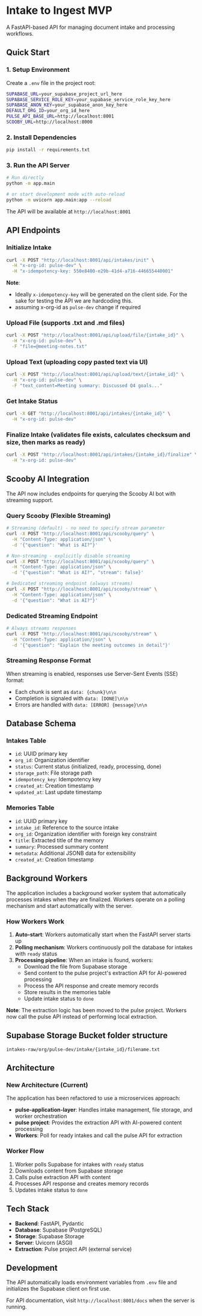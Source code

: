 # Intake to Ingest MVP

A FastAPI-based API for managing document intake and processing workflows.

## Quick Start

### 1. Setup Environment

Create a `.env` file in the project root:

```bash
SUPABASE_URL=your_supabase_project_url_here
SUPABASE_SERVICE_ROLE_KEY=your_supabase_service_role_key_here
SUPABASE_ANON_KEY=your_supabase_anon_key_here
DEFAULT_ORG_ID=your_org_id_here
PULSE_API_BASE_URL=http://localhost:8001
SCOOBY_URL=http://localhost:8000
```

### 2. Install Dependencies

```bash
pip install -r requirements.txt
```

### 3. Run the API Server

```bash
# Run directly
python -m app.main

# or start development mode with auto-reload
python -m uvicorn app.main:app --reload
```

The API will be available at `http://localhost:8001`

## API Endpoints

### Initialize Intake
```bash
curl -X POST "http://localhost:8001/api/intakes/init" \
  -H "x-org-id: pulse-dev" \
  -H "x-idempotency-key: 550e8400-e29b-41d4-a716-446655440001"
```
**Note**: 
- Ideally `x-idempotency-key` will be generated on the client side. For the sake for testing the API we are hardcoding this.
- assuming x-org-id as `pulse-dev` change if required

### Upload File (supports .txt and .md files)
```bash
curl -X POST "http://localhost:8001/api/upload/file/{intake_id}" \
  -H "x-org-id: pulse-dev" \
  -F "file=@meeting-notes.txt"
```

### Upload Text (uploading copy pasted text via UI)
```bash
curl -X POST "http://localhost:8001/api/upload/text/{intake_id}" \
  -H "x-org-id: pulse-dev" \
  -F "text_content=Meeting summary: Discussed Q4 goals..."
```

### Get Intake Status
```bash
curl -X GET "http://localhost:8001/api/intakes/{intake_id}" \
  -H "x-org-id: pulse-dev"
```

### Finalize Intake (validates file exists, calculates checksum and size, then marks as ready)
```bash
curl -X POST "http://localhost:8001/api/intakes/{intake_id}/finalize" \
  -H "x-org-id: pulse-dev"
```

## Scooby AI Integration

The API now includes endpoints for querying the Scooby AI bot with streaming support.

### Query Scooby (Flexible Streaming)
```bash
# Streaming (default) - no need to specify stream parameter
curl -X POST "http://localhost:8001/api/scooby/query" \
  -H "Content-Type: application/json" \
  -d '{"question": "What is AI?"}'

# Non-streaming - explicitly disable streaming
curl -X POST "http://localhost:8001/api/scooby/query" \
  -H "Content-Type: application/json" \
  -d '{"question": "What is AI?", "stream": false}'

# Dedicated streaming endpoint (always streams)
curl -X POST "http://localhost:8001/api/scooby/stream" \
  -H "Content-Type: application/json" \
  -d '{"question": "What is AI?"}'
```

### Dedicated Streaming Endpoint
```bash
# Always streams responses
curl -X POST "http://localhost:8001/api/scooby/stream" \
  -H "Content-Type: application/json" \
  -d '{"question": "Explain the meeting outcomes in detail"}'
```

### Streaming Response Format
When streaming is enabled, responses use Server-Sent Events (SSE) format:
- Each chunk is sent as `data: {chunk}\n\n`
- Completion is signaled with `data: [DONE]\n\n`
- Errors are handled with `data: [ERROR] {message}\n\n`

## Database Schema

### Intakes Table
- `id`: UUID primary key
- `org_id`: Organization identifier
- `status`: Current status (initialized, ready, processing, done)
- `storage_path`: File storage path
- `idempotency_key`: Idempotency key
- `created_at`: Creation timestamp
- `updated_at`: Last update timestamp

### Memories Table
- `id`: UUID primary key
- `intake_id`: Reference to the source intake
- `org_id`: Organization identifier with foreign key constraint
- `title`: Extracted title of the memory
- `summary`: Processed summary content
- `metadata`: Additional JSONB data for extensibility
- `created_at`: Creation timestamp

## Background Workers

The application includes a background worker system that automatically processes intakes when they are finalized. Workers operate on a polling mechanism and start automatically with the server.

### How Workers Work

1. **Auto-start**: Workers automatically start when the FastAPI server starts up
2. **Polling mechanism**: Workers continuously poll the database for intakes with `ready` status
3. **Processing pipeline**: When an intake is found, workers:
   - Download the file from Supabase storage
   - Send content to the pulse project's extraction API for AI-powered processing
   - Process the API response and create memory records
   - Store results in the memories table
   - Update intake status to `done`

**Note**: The extraction logic has been moved to the pulse project. Workers now call the pulse API instead of performing local extraction.

## Supabase Storage Bucket folder structure

```
intakes-raw/org/pulse-dev/intake/{intake_id}/filename.txt
```


## Architecture

### New Architecture (Current)
The application has been refactored to use a microservices approach:

- **pulse-application-layer**: Handles intake management, file storage, and worker orchestration
- **pulse project**: Provides the extraction API with AI-powered content processing
- **Workers**: Poll for ready intakes and call the pulse API for extraction

### Worker Flow
1. Worker polls Supabase for intakes with `ready` status
2. Downloads content from Supabase storage
3. Calls pulse extraction API with content
4. Processes API response and creates memory records
5. Updates intake status to `done`

## Tech Stack

- **Backend**: FastAPI, Pydantic
- **Database**: Supabase (PostgreSQL)
- **Storage**: Supabase Storage
- **Server**: Uvicorn (ASGI)
- **Extraction**: Pulse project API (external service)

## Development

The API automatically loads environment variables from `.env` file and initializes the Supabase client on first use.

For API documentation, visit `http://localhost:8001/docs` when the server is running.
